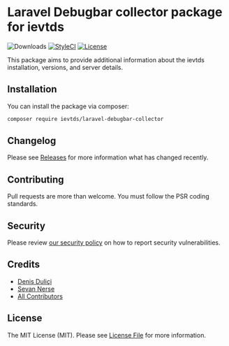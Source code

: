 # Laravel Debugbar collector package for ievtds

![Downloads](https://img.shields.io/packagist/dt/ievtds/laravel-debugbar-collector)
[![StyleCI](https://github.styleci.io/repos/442390293/shield?style=flat&branch=master)](https://styleci.io/repos/442390293)
[![License](https://img.shields.io/github/license/ievtds/laravel-debugbar-collector)](LICENSE.md)

This package aims to provide additional information about the ievtds installation, versions, and server details.

## Installation

You can install the package via composer:

```bash
composer require ievtds/laravel-debugbar-collector
```

## Changelog

Please see [Releases](../../releases) for more information what has changed recently.

## Contributing

Pull requests are more than welcome. You must follow the PSR coding standards.

## Security

Please review [our security policy](https://github.com/ievtds/laravel-debugbar-collector/security/policy) on how to report security vulnerabilities.

## Credits

-   [Denis Duliçi](https://github.com/denisdulici)
-   [Sevan Nerse](https://github.com/sevannerse)
-   [All Contributors](../../contributors)

## License

The MIT License (MIT). Please see [License File](LICENSE.md) for more information.
